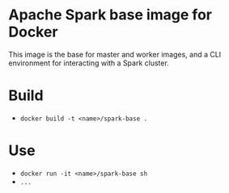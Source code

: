 # Apache Spark base image for Docker

This image is the base for master and worker images, and a CLI
environment for interacting with a Spark cluster.

# Build

* ```docker build -t <name>/spark-base .```

# Use

* ```docker run -it <name>/spark-base sh```
* ```...```
